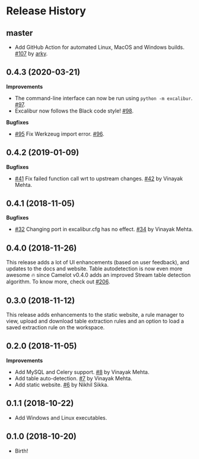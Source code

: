 Release History
===============

master
------

* Add GitHub Action for automated Linux, MacOS and Windows builds. [#107](https://github.com/camelot-dev/excalibur/pull/107) by [arky](https://github.com/arky).

0.4.3 (2020-03-21)
------------------

**Improvements**

* The command-line interface can now be run using `python -m excalibur`. [#97](https://github.com/camelot-dev/excalibur/pull/97).
* Excalibur now follows the Black code style! [#98](https://github.com/camelot-dev/excalibur/pull/98).

**Bugfixes**

* [#95](https://github.com/camelot-dev/excalibur/issues/95) Fix Werkzeug import error. [#96](https://github.com/camelot-dev/excalibur/pull/96).

0.4.2 (2019-01-09)
------------------

**Bugfixes**

* [#41](https://github.com/camelot-dev/excalibur/issues/41) Fix failed function call wrt to upstream changes. [#42](https://github.com/camelot-dev/excalibur/pull/42) by Vinayak Mehta.

0.4.1 (2018-11-05)
------------------

**Bugfixes**

* [#32](https://github.com/camelot-dev/excalibur/issues/32) Changing port in excalibur.cfg has no effect. [#34](https://github.com/camelot-dev/excalibur/pull/34) by Vinayak Mehta.

0.4.0 (2018-11-26)
------------------

This release adds a lot of UI enhancements (based on user feedback), and updates to the docs and website. Table autodetection is now even more awesome 🔥 since Camelot v0.4.0 adds an improved Stream table detection algorithm. To know more, check out [#206](https://github.com/camelot-dev/camelot/pull/206).

0.3.0 (2018-11-12)
------------------

This release adds enhancements to the static website, a rule manager to view, upload and download table extraction rules and an option to load a saved extraction rule on the workspace.

0.2.0 (2018-11-05)
------------------

**Improvements**

* Add MySQL and Celery support. [#8](https://github.com/camelot-dev/excalibur/pull/8) by Vinayak Mehta.
* Add table auto-detection. [#7](https://github.com/camelot-dev/excalibur/pull/7) by Vinayak Mehta.
* Add static website. [#6](https://github.com/camelot-dev/excalibur/pull/6) by Nikhil Sikka.

0.1.1 (2018-10-22)
------------------

* Add Windows and Linux executables.

0.1.0 (2018-10-20)
------------------

* Birth!
